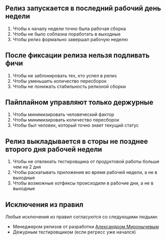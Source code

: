 ## Релиз запускается в последний рабочий день недели

1. Чтобы к началу недели точно была рабочая сборка
2. Чтобы не было соблазна поработать в выходные
3. Чтобы релиз формально завершал рабочую неделю

## После фиксации релиза нельзя подливать фичи

1. Чтобы не заблокировать тех, кто успел в релиз
2. Чтобы уменьшить количество пересборок
3. Чтобы не понижать стабильность релизной сборки

## Пайплайном управляют только держурные

1. Чтобы минимизировать человеческий фактор
2. Чтобы минимизировать количество пересборок
3. Чтобы был человек, который точно знает текущий статус

## Релиз выкладывается в сторы не позднее второго дня рабочей недели

1. Чтобы не отвлекать тестировщика от продуктовой работы больше чем на 2 дня
2. Чтобы раскатывать приложения во время рабочей недели, а не в выходные
3. Чтобы возможные хотфиксы происходили в рабочие дни, а не в выходные

## Исключения из правил

Любые исключения из правил согласуются со следующими людьми:
- Менеджером релизов от разработки [Александром Миронычевым](https://staff.yandex-team.ru/aamironychev)
- Дежурным тестировщиком (если регресс уже начался)
